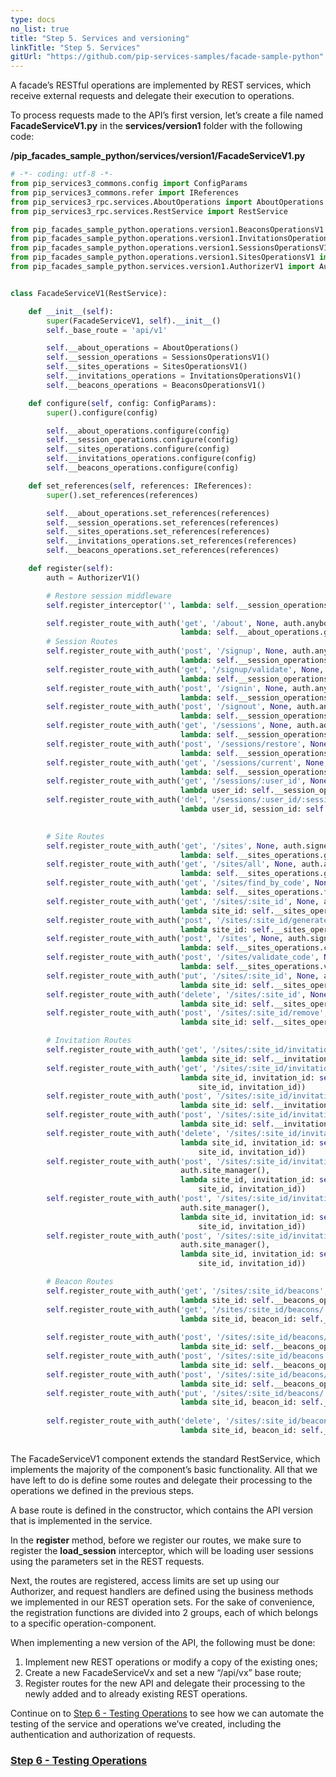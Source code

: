 ```yaml
---
type: docs
no_list: true
title: "Step 5. Services and versioning"
linkTitle: "Step 5. Services" 
gitUrl: "https://github.com/pip-services-samples/facade-sample-python"
---
```

A facade’s RESTful operations are implemented by REST services, which receive external requests and delegate their execution to operations.

To process requests made to the API’s first version, let’s create a file named **FacadeServiceV1.py** in the **services/version1** folder with the following code:

**/pip_facades_sample_python/services/version1/FacadeServiceV1.py**

```python
# -*- coding: utf-8 -*-
from pip_services3_commons.config import ConfigParams
from pip_services3_commons.refer import IReferences
from pip_services3_rpc.services.AboutOperations import AboutOperations
from pip_services3_rpc.services.RestService import RestService

from pip_facades_sample_python.operations.version1.BeaconsOperationsV1 import BeaconsOperationsV1
from pip_facades_sample_python.operations.version1.InvitationsOperationsV1 import InvitationsOperationsV1
from pip_facades_sample_python.operations.version1.SessionsOperationsV1 import SessionsOperationsV1
from pip_facades_sample_python.operations.version1.SitesOperationsV1 import SitesOperationsV1
from pip_facades_sample_python.services.version1.AuthorizerV1 import AuthorizerV1


class FacadeServiceV1(RestService):

    def __init__(self):
        super(FacadeServiceV1, self).__init__()
        self._base_route = 'api/v1'

        self.__about_operations = AboutOperations()
        self.__session_operations = SessionsOperationsV1()
        self.__sites_operations = SitesOperationsV1()
        self.__invitations_operations = InvitationsOperationsV1()
        self.__beacons_operations = BeaconsOperationsV1()

    def configure(self, config: ConfigParams):
        super().configure(config)

        self.__about_operations.configure(config)
        self.__session_operations.configure(config)
        self.__sites_operations.configure(config)
        self.__invitations_operations.configure(config)
        self.__beacons_operations.configure(config)

    def set_references(self, references: IReferences):
        super().set_references(references)

        self.__about_operations.set_references(references)
        self.__session_operations.set_references(references)
        self.__sites_operations.set_references(references)
        self.__invitations_operations.set_references(references)
        self.__beacons_operations.set_references(references)

    def register(self):
        auth = AuthorizerV1()

        # Restore session middleware
        self.register_interceptor('', lambda: self.__session_operations.load_session())

        self.register_route_with_auth('get', '/about', None, auth.anybody(),
                                      lambda: self.__about_operations.get_about())
        # Session Routes
        self.register_route_with_auth('post', '/signup', None, auth.anybody(),
                                      lambda: self.__session_operations.signup())
        self.register_route_with_auth('get', '/signup/validate', None, auth.anybody(),
                                      lambda: self.__session_operations.signup_validate())
        self.register_route_with_auth('post', '/signin', None, auth.anybody(),
                                      lambda: self.__session_operations.signin())
        self.register_route_with_auth('post', '/signout', None, auth.anybody(),
                                      lambda: self.__session_operations.signout())
        self.register_route_with_auth('get', '/sessions', None, auth.admin(),
                                      lambda: self.__session_operations.get_sessions())
        self.register_route_with_auth('post', '/sessions/restore', None, auth.signed(),
                                      lambda: self.__session_operations.restore_session())
        self.register_route_with_auth('get', '/sessions/current', None, auth.signed(),
                                      lambda: self.__session_operations.get_current_session())
        self.register_route_with_auth('get', '/sessions/:user_id', None, auth.owner_or_admin('user_id'),
                                      lambda user_id: self.__session_operations.get_user_sessions(user_id))
        self.register_route_with_auth('del', '/sessions/:user_id/:session_id', None, auth.owner_or_admin('user_id'),
                                      lambda user_id, session_id: self.__session_operations.close_session(user_id,
                                                                                                          session_id))

        # Site Routes
        self.register_route_with_auth('get', '/sites', None, auth.signed(),
                                      lambda: self.__sites_operations.get_authorized_sites())
        self.register_route_with_auth('get', '/sites/all', None, auth.admin(),
                                      lambda: self.__sites_operations.get_sites())
        self.register_route_with_auth('get', '/sites/find_by_code', None, auth.anybody(),
                                      lambda: self.__sites_operations.find_site_by_code())
        self.register_route_with_auth('get', '/sites/:site_id', None, auth.site_user(),
                                      lambda site_id: self.__sites_operations.get_site(site_id))
        self.register_route_with_auth('post', '/sites/:site_id/generate_code', None, auth.site_admin(),
                                      lambda site_id: self.__sites_operations.generate_code(site_id))
        self.register_route_with_auth('post', '/sites', None, auth.signed(),
                                      lambda: self.__sites_operations.create_site())
        self.register_route_with_auth('post', '/sites/validate_code', None, auth.signed(),
                                      lambda: self.__sites_operations.validate_site_code())
        self.register_route_with_auth('put', '/sites/:site_id', None, auth.site_admin(),
                                      lambda site_id: self.__sites_operations.update_site(site_id))
        self.register_route_with_auth('delete', '/sites/:site_id', None, auth.admin(),
                                      lambda site_id: self.__sites_operations.delete_site(site_id))
        self.register_route_with_auth('post', '/sites/:site_id/remove', None, auth.site_user(),
                                      lambda site_id: self.__sites_operations.remove_site(site_id))

        # Invitation Routes
        self.register_route_with_auth('get', '/sites/:site_id/invitations', None, auth.site_user(),
                                      lambda site_id: self.__invitations_operations.get_invitations(site_id))
        self.register_route_with_auth('get', '/sites/:site_id/invitations/:invitation_id', None, auth.site_user(),
                                      lambda site_id, invitation_id: self.__invitations_operations.get_invitation(
                                          site_id, invitation_id))
        self.register_route_with_auth('post', '/sites/:site_id/invitations', None, auth.signed(),
                                      lambda site_id: self.__invitations_operations.send_invitation(site_id))
        self.register_route_with_auth('post', '/sites/:site_id/invitations/notify', None, auth.site_manager(),
                                      lambda site_id: self.__invitations_operations.notify_invitation(site_id))
        self.register_route_with_auth('delete', '/sites/:site_id/invitations/:invitation_id', None, auth.site_manager(),
                                      lambda site_id, invitation_id: self.__invitations_operations.delete_invitation(
                                          site_id, invitation_id))
        self.register_route_with_auth('post', '/sites/:site_id/invitations/:invitation_id/approve', None,
                                      auth.site_manager(),
                                      lambda site_id, invitation_id: self.__invitations_operations.approve_invitation(
                                          site_id, invitation_id))
        self.register_route_with_auth('post', '/sites/:site_id/invitations/:invitation_id/deny', None,
                                      auth.site_manager(),
                                      lambda site_id, invitation_id: self.__invitations_operations.deny_invitation(
                                          site_id, invitation_id))
        self.register_route_with_auth('post', '/sites/:site_id/invitations/:invitation_id/resend', None,
                                      auth.site_manager(),
                                      lambda site_id, invitation_id: self.__invitations_operations.resend_invitation(
                                          site_id, invitation_id))

        # Beacon Routes
        self.register_route_with_auth('get', '/sites/:site_id/beacons', None, auth.site_user(),
                                      lambda site_id: self.__beacons_operations.get_beacons(site_id))
        self.register_route_with_auth('get', '/sites/:site_id/beacons/:beacon_id', None, auth.site_user(),
                                      lambda site_id, beacon_id: self.__beacons_operations.get_beacon(site_id,
                                                                                                      beacon_id))
        self.register_route_with_auth('post', '/sites/:site_id/beacons/calculate_position', None, auth.site_user(),
                                      lambda site_id: self.__beacons_operations.calculate_position(site_id))
        self.register_route_with_auth('post', '/sites/:site_id/beacons', None, auth.site_user(),
                                      lambda site_id: self.__beacons_operations.create_beacon(site_id))
        self.register_route_with_auth('post', '/sites/:site_id/beacons/validate_udi', None, auth.signed(),
                                      lambda site_id: self.__beacons_operations.validate_beacon_udi(site_id))
        self.register_route_with_auth('put', '/sites/:site_id/beacons/:beacon_id', None, auth.site_user(),
                                      lambda site_id, beacon_id: self.__beacons_operations.update_beacon(site_id,
                                                                                                         beacon_id))
        self.register_route_with_auth('delete', '/sites/:site_id/beacons/:beacon_id', None, auth.site_user(),
                                      lambda site_id, beacon_id: self.__beacons_operations.delete_beacon(site_id,
                                                                                                         beacon_id))
```

The FacadeServiceV1 component extends the standard RestService, which implements the majority of the component’s basic functionality. All that we have left to do is define some routes and delegate their processing to the operations we defined in the previous steps.


A base route is defined in the constructor, which contains the API version that is implemented in the service.


In the **register** method, before we register our routes, we make sure to register the **load_session** interceptor, which will be loading user sessions using the parameters set in the REST requests.


Next, the routes are registered, access limits are set up using our Authorizer, and request handlers are defined using the business methods we implemented in our REST operation sets. For the sake of convenience, the registration functions are divided into 2 groups, each of which belongs to a specific operation-component.


When implementing a new version of the API, the following must be done:


1. Implement new REST operations or modify a copy of the existing ones;
2. Create a new FacadeServiceVx and set a new “/api/vx” base route;
3. Register routes for the new API and delegate their processing to the newly added and to already existing REST operations.

Continue on to [Step 6 - Testing Operations](../step6) to see how we can automate the testing of the service and operations we’ve created, including the authentication and authorization of requests.

<span class="hide-title-link">

### [Step 6 - Testing Operations](../step6)

</span>
